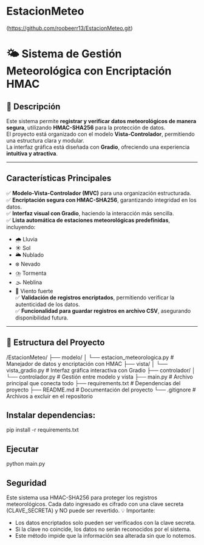# EstacionMeteo
(https://github.com/roobeerr13/EstacionMeteo.git)
# 🌤️ Sistema de Gestión Meteorológica con Encriptación HMAC

## 📌 Descripción
Este sistema permite **registrar y verificar datos meteorológicos de manera segura**, utilizando **HMAC-SHA256** para la protección de datos.  
El proyecto está organizado con el modelo **Vista-Controlador**, permitiendo una estructura clara y modular.  
La interfaz gráfica está diseñada con **Gradio**, ofreciendo una experiencia **intuitiva y atractiva**.

---

## Características Principales
✅ **Modelo-Vista-Controlador (MVC)** para una organización estructurada.  
✅ **Encriptación segura con HMAC-SHA256**, garantizando integridad en los datos.  
✅ **Interfaz visual con Gradio**, haciendo la interacción más sencilla.  
✅ **Lista automática de estaciones meteorológicas predefinidas**, incluyendo:
   - 🌧️ Lluvia  
   - ☀️ Sol  
   - 🌥️ Nublado  
   - ❄️ Nevado  
   - ⛈️ Tormenta  
   - 🌫️ Neblina  
   - 💨 Viento fuerte  
✅ **Validación de registros encriptados**, permitiendo verificar la autenticidad de los datos.  
✅ **Funcionalidad para guardar registros en archivo CSV**, asegurando disponibilidad futura.  

---

## 📂 Estructura del Proyecto
/EstacionMeteo/ ├── modelo/ │   └── estacion_meteorologica.py  # Manejador de datos y encriptación con HMAC ├── vista/ │   └── vista_gradio.py  # Interfaz gráfica interactiva con Gradio ├── controlador/ │   └── controlador.py  # Gestión entre modelo y vista ├── main.py  # Archivo principal que conecta todo ├── requirements.txt  # Dependencias del proyecto ├── README.md  # Documentación del proyecto └── .gitignore  # Archivos a excluir en el repositorio


## Instalar dependencias: 
pip install -r requirements.txt

## Ejecutar 
python main.py

## Seguridad
Este sistema usa HMAC-SHA256 para proteger los registros meteorológicos.
Cada dato ingresado es cifrado con una clave secreta (CLAVE_SECRETA) y NO puede ser revertido.
💡 Importante:
- Los datos encriptados solo pueden ser verificados con la clave secreta.
- Si la clave no coincide, los datos no serán reconocidos por el sistema.
- Este método impide que la información sea alterada sin que lo notemos.



